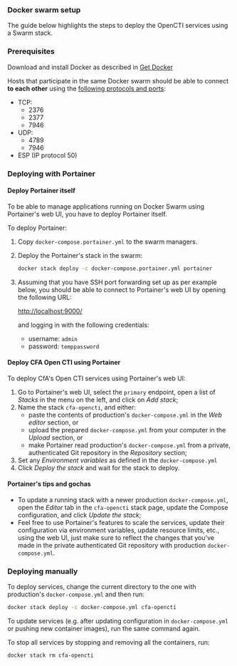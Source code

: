 
### Docker swarm setup

The guide below highlights the steps to deploy the OpenCTI services using a Swarm stack.

### Prerequisites

Download and install Docker as described in [Get Docker](https://docs.docker.com/get-docker/)


Hosts that participate in the same Docker swarm should be able to connect **to each other** using the [following protocols and ports](https://docs.docker.com/engine/swarm/swarm-tutorial/#open-protocols-and-ports-between-the-hosts):

* TCP:
  * 2376
  * 2377
  * 7946
* UDP:
  * 4789
  * 7946
* ESP (IP protocol 50)

### Deploying with Portainer

#### Deploy Portainer itself

To be able to manage applications running on Docker Swarm using Portainer's web UI, you have to deploy Portainer itself.

To deploy Portainer:

1. Copy `docker-compose.portainer.yml` to the swarm managers.

2. Deploy the Portainer's stack in the swarm:

   ```bash
   docker stack deploy -c docker-compose.portainer.yml portainer
   ```

3. Assuming that you have SSH port forwarding set up as per example below, you should be able to connect to Portainer's web UI by opening the following URL:

   <http://localhost:9000/>

   and logging in with the following credentials:

   * username: `admin`
   * password: `temppassword`

#### Deploy CFA Open CTI using Portainer

To deploy CfA's Open CTI services using Portainer's web UI:

1. Go to Portainer's web UI, select the `primary` endpoint, open a list of *Stacks* in the menu on the left, and click on *Add stack*;
2. Name the stack `cfa-opencti`, and either:
   * paste the contents of production's `docker-compose.yml` in the *Web editor* section, or
   * upload the prepared `docker-compose.yml` from your computer in the *Upload* section, or
   * make Portainer read production's `docker-compose.yml` from a private, authenticated Git repository in the *Repository* section;
3. Set any *Environment variables* as defined in the `docker-compose.yml`
4. Click *Deploy the stack* and wait for the stack to deploy.

#### Portainer's tips and gochas

* To update a running stack with a newer production `docker-compose.yml`, open the *Editor* tab in the `cfa-opencti` stack page, update the Compose configuration, and click *Update the stack*;
* Feel free to use Portainer's features to scale the services, update their configuration via environment variables, update resource limits, etc., using the web UI, just make sure to reflect the changes that you've made in the private authenticated Git repository with production `docker-compose.yml`.

### Deploying manually

To deploy services, change the current directory to the one with production's `docker-compose.yml` and then run:

```bash
docker stack deploy -c docker-compose.yml cfa-opencti
```

To update services (e.g. after updating configuration in `docker-compose.yml` or pushing new container images), run the same command again.

To stop all services by stopping and removing all the containers, run:

```bash
docker stack rm cfa-opencti
```

